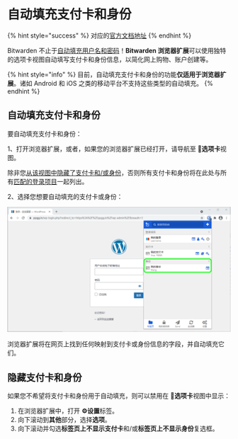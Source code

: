 # 自动填充支付卡和身份

{% hint style="success" %}
对应的[官方文档地址](https://bitwarden.com/help/article/auto-fill-card-id/)
{% endhint %}

Bitwarden 不止于[自动填充用户名和密码](auto-fill-logins-in-browser-extensions.md)！**Bitwarden 浏览器扩展**可以使用独特的选项卡视图自动填写支付卡和身份信息，以简化网上购物、账户创建等。

{% hint style="info" %}
目前，自动填充支付卡和身份的功能**仅适用于浏览器扩展**。诸如 Android 和 iOS 之类的移动平台不支持这些类型的自动填充。
{% endhint %}

## 自动填充支付卡和身份 <a href="#autofill-cards-and-identities" id="autofill-cards-and-identities"></a>

要自动填充支付卡和身份：

1、打开浏览器扩展，或者，如果您的浏览器扩展已经打开，请导航至 **📁选项卡**视图。

除非您[从该视图中隐藏了支付卡和/或身份](auto-fill-cards-and-identities.md#hide-cards-and-identities)，否则所有支付卡和身份将在此处与所有[匹配的登录项目](using-uris.md)一起列出。

2、选择您想要自动填充的支付卡或身份：

![自动填充身份信息](../../.gitbook/assets/autofill-cardsidentities.png)

浏览器扩展将在网页上找到任何映射到支付卡或身份信息的字段，并自动填充它们。

## 隐藏支付卡和身份 <a href="#hide-cards-and-identities" id="hide-cards-and-identities"></a>

如果您不希望将支付卡和身份用于自动填充，则可以禁用在 **📁选项卡**视图中显示：

1. 在浏览器扩展中，打开 **⚙️设置**标签。
2. 向下滚动到**其他**部分，选择**选项**。
3. 向下滚动并勾选**标签页上不显示支付卡**和/或**标签页上不显示身份**复选框。
